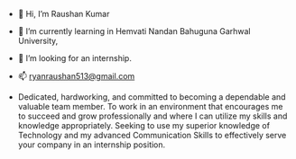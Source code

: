 - 👋 Hi, I’m Raushan Kumar
- 🌱 I’m currently learning in Hemvati Nandan Bahuguna Garhwal University,
- 💞️ I’m looking for an internship.
- 📫 ryanraushan513@gmail.com

- Dedicated, hardworking, and committed to becoming a dependable and valuable team member. To work in an environment that encourages me to succeed and grow professionally and where I can utilize my skills and knowledge appropriately.  Seeking to use my superior knowledge of Technology and my advanced Communication Skills to effectively serve your company in an internship position.

<!---
RyanRaushan/RyanRaushan is a ✨ special ✨ repository because its `README.md` (this file) appears on your GitHub profile.
You can click the Preview link to take a look at your changes.
--->
